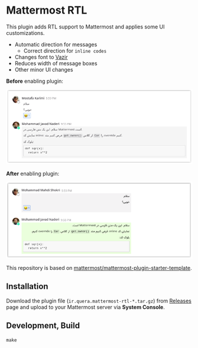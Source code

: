 # Mattermost RTL

This plugin adds RTL support to Mattermost and applies some UI customizations.

- Automatic direction for messages
  - Correct direction for `inline codes`
- Changes font to [Vazir](https://github.com/rastikerdar/vazir-font)
- Reduces width of message boxes
- Other minor UI changes

**Before** enabling plugin:

![before](screenshots/before.png)

**After** enabling plugin:

![after](screenshots/after.png)

This repository is based on
[mattermost/mattermost-plugin-starter-template](https://github.com/mattermost/mattermost-plugin-starter-template).

## Installation

Download the plugin file (`ir.quera.mattermost-rtl-*.tar.gz`) from
[Releases](https://github.com/QueraTeam/mattermost-rtl/releases)
page and upload to your Mattermost
server via **System Console**.

## Development, Build

    make
